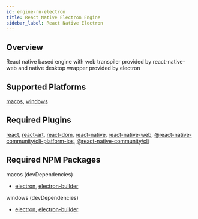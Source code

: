 ```yaml
---
id: engine-rn-electron
title: React Native Electron Engine
sidebar_label: React Native Electron
---
```


<!--AUTO_GENERATED_START-->


## Overview

React native based engine with web transpiler provided by react-native-web and native desktop wrapper provided by electron

## Supported Platforms

[macos](platform-macos.md), [windows](platform-windows.md)

## Required Plugins

[react](plugins#react), [react-art](plugins#react-art), [react-dom](plugins#react-dom), [react-native](plugins#react-native), [react-native-web](plugins#react-native-web), [@react-native-community/cli-platform-ios](plugins#react-native-communitycli-platform-ios), [@react-native-community/cli](plugins#react-native-communitycli)

## Required NPM Packages

macos (devDependencies)
  - [electron](https://www.npmjs.com/package/electron), [electron-builder](https://www.npmjs.com/package/electron-builder)


windows (devDependencies)
  - [electron](https://www.npmjs.com/package/electron), [electron-builder](https://www.npmjs.com/package/electron-builder)





<!--AUTO_GENERATED_END-->
